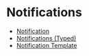 # Notifications

- [ Notification ](/docs/identitymanager/saas/identitymanager/integration-guide/toolkit/xml-configuration/notifications/notification/index.md)
- [ Notifications (Typed) ](/docs/identitymanager/saas/identitymanager/integration-guide/toolkit/xml-configuration/notifications/notifications/index.md)
- [Notification Template](/docs/identitymanager/saas/identitymanager/integration-guide/toolkit/xml-configuration/notifications/notificationtemplate/index.md)
